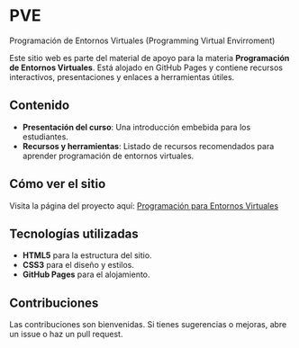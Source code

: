 # PVE
Programación de Entornos Virtuales (Programming Virtual Envirroment)

Este sitio web es parte del material de apoyo para la materia **Programación de Entornos Virtuales**. Está alojado en GitHub Pages y contiene recursos interactivos, presentaciones y enlaces a herramientas útiles.

## Contenido
- **Presentación del curso**: Una introducción embebida para los estudiantes.
- **Recursos y herramientas**: Listado de recursos recomendados para aprender programación de entornos virtuales.

## Cómo ver el sitio
Visita la página del proyecto aquí: [Programación para Entornos Virtuales](https://ajgutierr3z.github.io/PVE/)

## Tecnologías utilizadas
- **HTML5** para la estructura del sitio.
- **CSS3** para el diseño y estilos.
- **GitHub Pages** para el alojamiento.

## Contribuciones
Las contribuciones son bienvenidas. Si tienes sugerencias o mejoras, abre un issue o haz un pull request.
